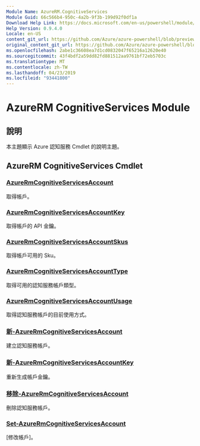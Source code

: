 ```yaml
---
Module Name: AzureRM.CognitiveServices
Module Guid: 66c566b4-950c-4a2b-9f3b-199d92f0df1a
Download Help Link: https://docs.microsoft.com/en-us/powershell/module/azurerm.cognitiveservices
Help Version: 0.9.4.0
Locale: en-US
content_git_url: https://github.com/Azure/azure-powershell/blob/preview/src/ResourceManager/CognitiveServices/Commands.Management.CognitiveServices/help/AzureRM.CognitiveServices.md
original_content_git_url: https://github.com/Azure/azure-powershell/blob/preview/src/ResourceManager/CognitiveServices/Commands.Management.CognitiveServices/help/AzureRM.CognitiveServices.md
ms.openlocfilehash: 2abe1c36608ea7d1cd0832047f65216a12620e40
ms.sourcegitcommit: 43f4bdf2a59dd82fd881512aa9761bf72eb5703c
ms.translationtype: MT
ms.contentlocale: zh-TW
ms.lasthandoff: 04/23/2019
ms.locfileid: "93441800"
---
```

# AzureRM CognitiveServices Module
## 說明
本主題顯示 Azure 認知服務 Cmdlet 的說明主題。

## AzureRM CognitiveServices Cmdlet
### [AzureRmCognitiveServicesAccount](Get-AzureRmCognitiveServicesAccount.md)
取得帳戶。

### [AzureRmCognitiveServicesAccountKey](Get-AzureRmCognitiveServicesAccountKey.md)
取得帳戶的 API 金鑰。

### [AzureRmCognitiveServicesAccountSkus](Get-AzureRmCognitiveServicesAccountSkus.md)
取得帳戶可用的 Sku。

### [AzureRmCognitiveServicesAccountType](Get-AzureRmCognitiveServicesAccountType.md)
取得可用的認知服務帳戶類型。

### [AzureRmCognitiveServicesAccountUsage](Get-AzureRmCognitiveServicesAccountUsage.md)
取得認知服務帳戶的目前使用方式。

### [新-AzureRmCognitiveServicesAccount](New-AzureRmCognitiveServicesAccount.md)
建立認知服務帳戶。

### [新-AzureRmCognitiveServicesAccountKey](New-AzureRmCognitiveServicesAccountKey.md)
重新生成帳戶金鑰。

### [移除-AzureRmCognitiveServicesAccount](Remove-AzureRmCognitiveServicesAccount.md)
刪除認知服務帳戶。

### [Set-AzureRmCognitiveServicesAccount](Set-AzureRmCognitiveServicesAccount.md)
[修改帳戶]。

